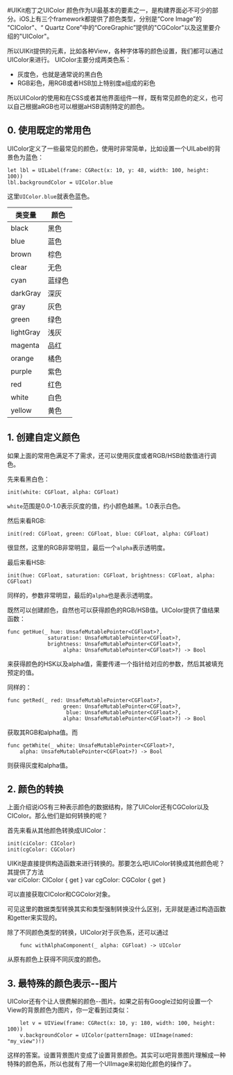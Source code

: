 #UIKit庖丁之UIColor
颜色作为UI最基本的要素之一，是构建界面必不可少的部分。iOS上有三个framework都提供了颜色类型，分别是“Core Image”的 "CIColor"、“ Quartz Core”中的“CoreGraphic”提供的"CGColor"以及这里要介绍的"UIColor"。

所以UIKit提供的元素，比如各种View，各种字体等的颜色设置，我们都可以通过UIColor来进行。 UIColor主要分成两类色系：

* 灰度色，也就是通常说的黑白色
* RGB彩色，用RGB或者HSB加上特别度a组成的彩色

所以UIColor的使用和在CSS或者其他界面组件一样，既有常见颜色的定义，也可以自己根据aRGB也可以根据aHSB调制特定的颜色。

## 0. 使用既定的常用色
UIColor定义了一些最常见的颜色，使用时非常简单，比如设置一个UILabel的背景色为蓝色：

    let lbl = UILabel(frame: CGRect(x: 10, y: 48, width: 100, height: 100))
    lbl.backgroundColor = UIColor.blue
这里`UIColor.blue`就表色蓝色。

类变量|颜色
---|---
black| 黑色
blue| 蓝色
brown|棕色
clear|无色
cyan|蓝绿色
darkGray|深灰
gray| 灰色
green| 绿色
lightGray|浅灰
magenta|品红
orange|橘色
purple|紫色
red|红色
white|白色
yellow|黄色

## 1. 创建自定义颜色
如果上面的常用色满足不了需求，还可以使用灰度或者RGB/HSB给数值进行调色。

先来看黑白色：

	init(white: CGFloat, alpha: CGFloat)

`white`范围是0.0-1.0表示灰度的值，约小颜色越黑。1.0表示白色。

然后来看RGB:

	init(red: CGFloat, green: CGFloat, blue: CGFloat, alpha: CGFloat)
	
很显然，这里的RGB非常明显，最后一个`alpha`表示透明度。

最后来看HSB:

	init(hue: CGFloat, saturation: CGFloat, brightness: CGFloat, alpha: CGFloat)
	
同样的，参数非常明显，最后的`alpha`也是表示透明度。

既然可以创建颜色，自然也可以获得颜色的RGB/HSB值。UIColor提供了值结果函数：

	func getHue(_ hue: UnsafeMutablePointer<CGFloat>?, 
				 saturation: UnsafeMutablePointer<CGFloat>?, 
				 brightness: UnsafeMutablePointer<CGFloat>?, 
				      alpha: UnsafeMutablePointer<CGFloat>?) -> Bool	
来获得颜色的HSK以及alpha值，需要传递一个指针给对应的参数，然后其被填充预定的值。

同样的：

	func getRed(_ red: UnsafeMutablePointer<CGFloat>?, 
				      green: UnsafeMutablePointer<CGFloat>?, 
				       blue: UnsafeMutablePointer<CGFloat>?, 
				      alpha: UnsafeMutablePointer<CGFloat>?) -> Bool				     
获取其RGB和alpha值。而

	func getWhite(_ white: UnsafeMutablePointer<CGFloat>?, 
        alpha: UnsafeMutablePointer<CGFloat>?) -> Bool
则获得灰度和alpha值。        				      

## 2. 颜色的转换
上面介绍说iOS有三种表示颜色的数据结构，除了UIColor还有CGColor以及CIColor。那么他们是如何转换的呢？

首先来看从其他颜色转换成UIColor：

	init(ciColor: CIColor)
	init(cgColor: CGColor)

UIKit是直接提供构造函数来进行转换的。那要怎么吧UIColor转换成其他颜色呢？其提供了方法	
	var ciColor: CIColor { get }
	var cgColor: CGColor { get }

可以直接获取CIColor和CGColor对象。

可见这里的数据类型转换其实和类型强制转换没什么区别，无非就是通过构造函数和getter来实现的。

除了不同颜色类型的转换，UIColor对于灰色系，还可以通过
	
		func withAlphaComponent(_ alpha: CGFloat) -> UIColor
从原有颜色上获得不同灰度的颜色。


## 3. 最特殊的颜色表示--图片
UIColor还有个让人很费解的颜色--图片。如果之前有Google过如何设置一个View的背景颜色为图片，你一定看到过类似：

        let v = UIView(frame: CGRect(x: 10, y: 180, width: 100, height: 100))
        v.backgroundColor = UIColor(patternImage: UIImage(named: "my_view")!)
        
这样的答案。设置背景图片变成了设置背景颜色。其实可以吧背景图片理解成一种特殊的颜色系，所以也就有了用一个UIImage来初始化颜色的操作了。

